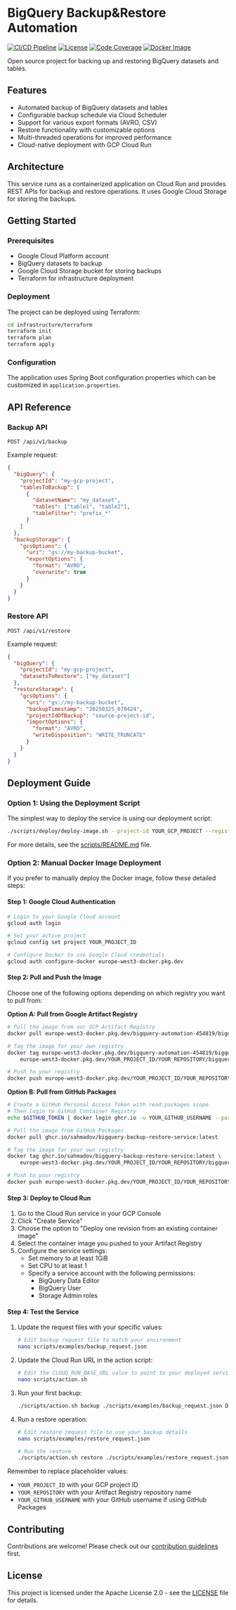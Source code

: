 # BigQuery Backup&Restore Automation

[![CI/CD Pipeline](https://github.com/sahmadov/bigquery-backup-restore-service/actions/workflows/ci-cd.yml/badge.svg)](https://github.com/sahmadov/bigquery-backup-restore-service/actions/workflows/ci-cd.yml)
[![License](https://img.shields.io/badge/License-Apache_2.0-blue.svg)](https://opensource.org/licenses/Apache-2.0)
[![Code Coverage](https://img.shields.io/badge/coverage-75%25-green.svg)](https://github.com/sahmadov/bigquery-backup-restore-service)
[![Docker Image](https://img.shields.io/badge/Docker-ghcr.io-blue?logo=docker)](https://github.com/sahmadov/bigquery-backup-restore-service/pkgs/container/bigquery-backup-restore-service)

Open source project for backing up and restoring BigQuery datasets and tables.

## Features

- Automated backup of BigQuery datasets and tables
- Configurable backup schedule via Cloud Scheduler
- Support for various export formats (AVRO, CSV)
- Restore functionality with customizable options
- Multi-threaded operations for improved performance
- Cloud-native deployment with GCP Cloud Run

## Architecture

This service runs as a containerized application on Cloud Run and provides REST APIs for backup and restore operations. It uses Google Cloud Storage for storing the backups.

## Getting Started

### Prerequisites

- Google Cloud Platform account
- BigQuery datasets to backup
- Google Cloud Storage bucket for storing backups
- Terraform for infrastructure deployment

### Deployment

The project can be deployed using Terraform:

```bash
cd infrastructure/terraform
terraform init
terraform plan
terraform apply
```

### Configuration

The application uses Spring Boot configuration properties which can be customized in `application.properties`.

## API Reference

### Backup API

```
POST /api/v1/backup
```

Example request:

```json
{
  "bigQuery": {
    "projectId": "my-gcp-project",
    "tablesToBackup": [
      {
        "datasetName": "my_dataset",
        "tables": ["table1", "table2"],
        "tableFilter": "prefix_*"
      }
    ]
  },
  "backupStorage": {
    "gcsOptions": {
      "uri": "gs://my-backup-bucket",
      "exportOptions": {
        "format": "AVRO",
        "overwrite": true
      }
    }
  }
}
```

### Restore API

```
POST /api/v1/restore
```

Example request:

```json
{
  "bigQuery": {
    "projectId": "my-gcp-project",
    "datasetsToRestore": ["my_dataset"]
  },
  "restoreStorage": {
    "gcsOptions": {
      "uri": "gs://my-backup-bucket",
      "backupTimestamp": "20250325_070424",
      "projectIdOfBackup": "source-project-id",
      "importOptions": {
        "format": "AVRO",
        "writeDisposition": "WRITE_TRUNCATE"
      }
    }
  }
}
```
## Deployment Guide

### Option 1: Using the Deployment Script

The simplest way to deploy the service is using our deployment script:

```bash
./scripts/deploy/deploy-image.sh --project-id YOUR_GCP_PROJECT --registry YOUR_REGISTRY_NAME
```

For more details, see the [scripts/README.md](scripts/README.md) file.

### Option 2: Manual Docker Image Deployment

If you prefer to manually deploy the Docker image, follow these detailed steps:

#### Step 1: Google Cloud Authentication

```bash
# Login to your Google Cloud account
gcloud auth login

# Set your active project
gcloud config set project YOUR_PROJECT_ID

# Configure Docker to use Google Cloud credentials
gcloud auth configure-docker europe-west3-docker.pkg.dev
```

#### Step 2: Pull and Push the Image

Choose one of the following options depending on which registry you want to pull from:

**Option A: Pull from Google Artifact Registry**
```bash
# Pull the image from our GCP Artifact Registry
docker pull europe-west3-docker.pkg.dev/bigquery-automation-454819/bigquery-service-repo/bigquery-backup-restore-service:latest

# Tag the image for your own registry
docker tag europe-west3-docker.pkg.dev/bigquery-automation-454819/bigquery-service-repo/bigquery-backup-restore-service:latest \
    europe-west3-docker.pkg.dev/YOUR_PROJECT_ID/YOUR_REPOSITORY/bigquery-backup-restore-service:latest

# Push to your registry
docker push europe-west3-docker.pkg.dev/YOUR_PROJECT_ID/YOUR_REPOSITORY/bigquery-backup-restore-service:latest
```

**Option B: Pull from GitHub Packages**
```bash
# Create a GitHub Personal Access Token with read:packages scope
# Then login to GitHub Container Registry
echo $GITHUB_TOKEN | docker login ghcr.io -u YOUR_GITHUB_USERNAME --password-stdin

# Pull the image from GitHub Packages
docker pull ghcr.io/sahmadov/bigquery-backup-restore-service:latest

# Tag the image for your own registry
docker tag ghcr.io/sahmadov/bigquery-backup-restore-service:latest \
    europe-west3-docker.pkg.dev/YOUR_PROJECT_ID/YOUR_REPOSITORY/bigquery-backup-restore-service:latest

# Push to your registry
docker push europe-west3-docker.pkg.dev/YOUR_PROJECT_ID/YOUR_REPOSITORY/bigquery-backup-restore-service:latest
```

#### Step 3: Deploy to Cloud Run

1. Go to the Cloud Run service in your GCP Console
2. Click "Create Service"
3. Choose the option to "Deploy one revision from an existing container image"
4. Select the container image you pushed to your Artifact Registry
5. Configure the service settings:
    - Set memory to at least 1GiB
    - Set CPU to at least 1
    - Specify a service account with the following permissions:
        - BigQuery Data Editor
        - BigQuery User
        - Storage Admin roles

#### Step 4: Test the Service

1. Update the request files with your specific values:
   ```bash
   # Edit backup request file to match your environment
   nano scripts/examples/backup_request.json
   ```

2. Update the Cloud Run URL in the action script:
   ```bash
   # Edit the CLOUD_RUN_BASE_URL value to point to your deployed service
   nano scripts/action.sh
   ```

3. Run your first backup:
   ```bash
   ./scripts/action.sh backup ./scripts/examples/backup_request.json DEBUG
   ```

4. Run a restore operation:
   ```bash
   # Edit restore request file to use your backup details
   nano scripts/examples/restore_request.json
   
   # Run the restore
   ./scripts/action.sh restore ./scripts/examples/restore_request.json DEBUG
   ```

Remember to replace placeholder values:
- `YOUR_PROJECT_ID` with your GCP project ID
- `YOUR_REPOSITORY` with your Artifact Registry repository name
- `YOUR_GITHUB_USERNAME` with your GitHub username if using GitHub Packages

## Contributing

Contributions are welcome! Please check out our [contribution guidelines](CONTRIBUTING.md) first.

## License

This project is licensed under the Apache License 2.0 - see the [LICENSE](LICENSE) file for details.